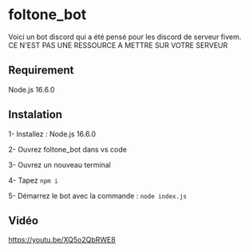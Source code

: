 # foltone_bot

Voici un bot discord qui a été pensé pour les discord de serveur fivem.
<br />CE N'EST PAS UNE RESSOURCE A METTRE SUR VOTRE SERVEUR

## Requirement
Node.js 16.6.0

## Instalation
1- Installez : Node.js 16.6.0

2- Ouvrez foltone_bot dans vs code

3- Ouvrez un nouveau terminal

4- Tapez `npm i`

5- Démarrez le bot avec la commande : `node index.js`


## Vidéo
https://youtu.be/XQ5o2QbRWE8
